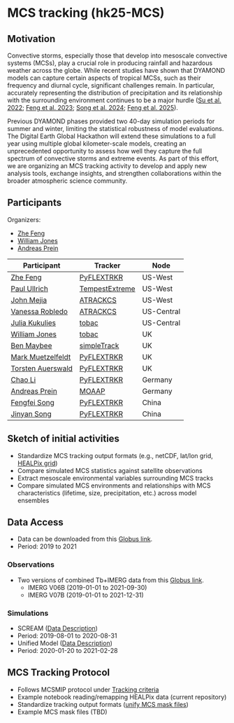 # MCS tracking (hk25-MCS)

## Motivation

Convective storms, especially those that develop into mesoscale convective systems (MCSs), play a crucial role in producing rainfall and hazardous weather across the globe. While recent studies have shown that DYAMOND models can capture certain aspects of tropical MCSs, such as their frequency and diurnal cycle, significant challenges remain. In particular, accurately representing the distribution of precipitation and its relationship with the surrounding environment continues to be a major hurdle ([Su et al. 2022](https://doi.org/10.2151/jmsj.2022-033); [Feng et al. 2023](https://doi.org/10.1029/2022GL102603); [Song et al. 2024](https://doi.org/10.1029/2024GL109945); [Feng et al. 2025](https://doi.org/10.1029/2024JD042204)).

Previous DYAMOND phases provided two 40-day simulation periods for summer and winter, limiting the statistical robustness of model evaluations. The Digital Earth Global Hackathon will extend these simulations to a full year using multiple global kilometer-scale models, creating an unprecedented opportunity to assess how well they capture the full spectrum of convective storms and extreme events. As part of this effort, we are organizing an MCS tracking activity to develop and apply new analysis tools, exchange insights, and strengthen collaborations within the broader atmospheric science community.

## Participants

Organizers: 

- [Zhe Feng](mailto:zhe.feng@pnnl.gov)
- [William Jones](mailto:william.jones@physics.ox.ac.uk)
- [Andreas Prein](mailto:andreas.prein@usys.ethz.ch)

| **Participant** | **Tracker** | **Node** |
|----------|----------|----------|
| [Zhe Feng](mailto:zhe.feng@pnnl.gov) | [PyFLEXTRKR](https://github.com/FlexTRKR/PyFLEXTRKR)        | US-West        |
| [Paul Ullrich](mailto:ullrich4@llnl.gov)        | [TempestExtreme](https://github.com/ClimateGlobalChange/tempestextremes)        | US-West        |
| [John Mejia](mailto:John.Mejia@dri.edu)        | [ATRACKCS](https://doi.org/10.5281/zenodo.7025989)        | US-West        |
| [Vanessa Robledo](mailto:vrobledodelgado@uiowa.edu)        | [ATRACKCS](https://doi.org/10.5281/zenodo.7025989)        | US-Central        |
| [Julia Kukulies](mailto:kukulies@ucar.edu)        | [tobac](https://github.com/tobac-project/tobac)        | US-Central        |
| [William Jones](mailto:william.jones@physics.ox.ac.uk)        | [tobac](https://github.com/tobac-project/tobac)        | UK        |
| [Ben Maybee](mailto:B.W.Maybee@leeds.ac.uk) | [simpleTrack](https://github.com/thmstein/simple-track) | UK |
| [Mark Muetzelfeldt](mailto:mark.muetzelfeldt@reading.ac.uk) | [PyFLEXTRKR](https://github.com/FlexTRKR/PyFLEXTRKR) | UK |
| [Torsten Auerswald](mailto:t.auerswald@reading.ac.uk) | [PyFLEXTRKR](https://github.com/FlexTRKR/PyFLEXTRKR) | UK |
| [Chao Li](mailto:chao.li@mpimet.mpg.de) | [PyFLEXTRKR](https://github.com/FlexTRKR/PyFLEXTRKR) | Germany |
| [Andreas Prein](mailto:andreas.prein@usys.ethz.ch)        | [MOAAP](https://github.com/AndreasPrein/MOAAP)        | Germany        |
| [Fengfei Song](mailto:songfengfei@ouc.edu.cn)        | [PyFLEXTRKR](https://github.com/FlexTRKR/PyFLEXTRKR)        | China        |
| [Jinyan Song](mailto:songjinyan@stu.ouc.edu.cn)        | [PyFLEXTRKR](https://github.com/FlexTRKR/PyFLEXTRKR)        | China        |


## Sketch of initial activities

- Standardize MCS tracking output formats (e.g., netCDF, lat/lon grid, [HEALPix grid](https://healpix.sourceforge.io/index.php))
- Compare simulated MCS statistics against satellite observations
- Extract mesoscale environmental variables surrounding MCS tracks
- Compare simulated MCS environments and relationships with MCS characteristics (lifetime, size, precipitation, etc.) across model ensembles

## Data Access

- Data can be downloaded from this [Globus link](https://app.globus.org/file-manager?origin_id=41bda5dc-c193-43e8-a922-0fe4f94490e7&origin_path=%2F).
- Period: 2019 to 2021

### Observations

- Two versions of combined Tb+IMERG data from this [Globus link](https://app.globus.org/file-manager?origin_id=41bda5dc-c193-43e8-a922-0fe4f94490e7&origin_path=%2Ftracking%2Fmcs%2Fobs%2F&two_pane=true).
  - IMERG V06B (2019-01-01 to 2021-09-30)
  - IMERG V07B (2019-01-01 to 2021-12-31)

### Simulations

- SCREAM ([Data Description](https://github.com/digital-earths-global-hackathon/hk25/blob/main/content/models/scream.md))
- Period: 2019-08-01 to 2020-08-31
- Unified Model ([Data Description](https://github.com/digital-earths-global-hackathon/hk25/blob/main/content/models/um.md))
- Period: 2020-01-20 to 2021-02-28

## MCS Tracking Protocol

- Follows MCSMIP protocol under [Tracking criteria](https://mcsmip.github.io/design/)
- Example notebook reading/remapping HEALPix data (current repository)
- Standardize tracking output formats ([unify MCS mask files](https://github.com/WACCEM/MCSMIP-DYAMOND/blob/main/src/unify_mask_files.py))
- Example MCS mask files (TBD)
